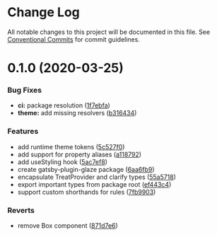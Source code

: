 # Change Log

All notable changes to this project will be documented in this file.
See [Conventional Commits](https://conventionalcommits.org) for commit guidelines.

# 0.1.0 (2020-03-25)

### Bug Fixes

- **ci:** package resolution ([1f7ebfa](https://github.com/kripod/glaze/commit/1f7ebfa2266adfb3073a715613b56bba7c2f4d92))
- **theme:** add missing resolvers ([b316434](https://github.com/kripod/glaze/commit/b31643417fd7e6e2c8fccd47407e038fb67dea01))

### Features

- add runtime theme tokens ([5c527f0](https://github.com/kripod/glaze/commit/5c527f07831e95015ceacafa2e15e786b2f56a96))
- add support for property aliases ([a118792](https://github.com/kripod/glaze/commit/a11879242592769840ad608786ba6fc1bd46e9f3))
- add useStyling hook ([5ac7ef8](https://github.com/kripod/glaze/commit/5ac7ef810bbff76c12ce6e697e790e9319d6b7f3))
- create gatsby-plugin-glaze package ([6aa6fb9](https://github.com/kripod/glaze/commit/6aa6fb9c8e550427b647c1c0b2d14e0e0f8df74d))
- encapsulate TreatProvider and clarify types ([55a5718](https://github.com/kripod/glaze/commit/55a571839007c47abcdd827c073abb6b3f76c0f6))
- export important types from package root ([ef443c4](https://github.com/kripod/glaze/commit/ef443c405b4ac12a2894db5e07c5e4692641f9e2))
- support custom shorthands for rules ([7fb9903](https://github.com/kripod/glaze/commit/7fb9903c10f3afc6baa6a29181d441b69e38155c))

### Reverts

- remove Box component ([871d7e6](https://github.com/kripod/glaze/commit/871d7e67d562429973f5687030abf46fd6519b0c))
